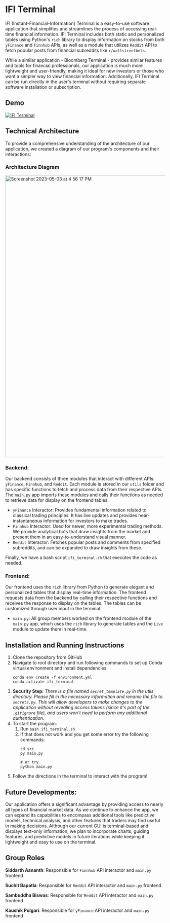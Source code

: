 # IFI Terminal

IFI (Instant-Financial-Information) Terminal is a easy-to-use software application that simplifies and streamlines the process of accessing real-time financial information. IFI Terminal includes both static and personalized tables using Python's `rich` library to display information on stocks from both `yFinance` and `Finnhub` APIs, as well as a module that utilizes `Reddit` API to fetch popular posts from financial subreddits like `r/wallstreetbets`.

While a similar application - Bloomberg Terminal - provides similar features and tools for financial professionals, our application is much more lightweight and user-friendly, making it ideal for new investors or those who want a simpler way to view financial information. Additionally, IFI Terminal can be run directly in the user's terminal without requiring separate software installation or subscription.

## Demo
[![IFI Terminal](https://user-images.githubusercontent.com/90290549/236655150-322af4b7-b1e3-4fb0-afdf-95629e3d1302.png)](https://drive.google.com/file/d/1jaHfjvsNJg4x4zcLPFz05_uAKi_7Y6Ny/view)

## Technical Architecture

To provide a comprehensive understanding of the architecture of our application, we created a diagram of our program's components and their interactions:

### Architecture Diagram

<img width="889" alt="Screenshot 2023-05-03 at 4 56 17 PM" src="https://user-images.githubusercontent.com/90290549/236059501-a16a5165-55a7-4775-82e8-fc78b1f08a9b.png">

### Backend:

Our backend consists of three modules that interact with different APIs: `yFinance`, `Finnhub`, and `Reddit`. Each module is stored in our `utils` folder and has specific functions to fetch and process data from their respective APIs. The `main.py` app imports these modules and calls their functions as needed to retrieve data for display on the frontend tables.

- `yFinance` Interactor: Provides fundamental information related to classical trading principles. It has live updates and provides near-instantaneous information for investors to make trades.
- `Finnhub` Interactor: Used for newer, more experimental trading methods. We provide analytical bots that draw insights from the market and present them in an easy-to-understand visual manner.
- `Reddit` Interactor: Fetches popular posts and comments from specified subreddits, and can be expanded to draw insights from these.

Finally, we have a bash script `ifi_terminal.sh` that executes the code as needed.

### Frontend:

Our frontend uses the `rich` library from Python to generate elegant and personalized tables that display real-time information. The frontend requests data from the backend by calling their respective functions and receives the response to display on the tables. The tables can be customized through user input in the terminal.

- `main.py`: All group members worked on the frontend module of the `main.py` app, which uses the `rich` library to generate tables and the `Live` module to update them in real-time.

## Installation  and Running Instructions

1. Clone the repository from GitHub
2. Navigate to root directory and run following commands to set up Conda virtual environment and install dependencies:
   ```
   conda env create -f environment.yml
   conda activate ifi_terminal
   ```
3. **Security Step:** *There is a file named `secret_template.py` in the utils directory. Please fill in the necessary information and rename the file to `secrets.py`. This will allow developers to make changes to the application without revealing access tokens (since it's part of the `.gitignore` file), and users won't need to perform any additional authentication.*
4. To start the program:
   1. Run `bash ifi_terminal.sh`
   2. If that does not work and you get some error try the following commands:
      ```
      cd src
      py main.py

      # or try
      python main.py
      ```
5. Follow the directions in the terminal to interact with the program!

## Future Developments:

Our application offers a significant advantage by providing access to nearly all types of financial market data. As we continue to enhance the app, we can expand its capabilities to encompass additional tools like predictive models, technical analysis, and other features that traders may find useful in making decisions. Although our current GUI is terminal-based and displays text-only information, we plan to incorporate charts, guiding features, and predictive models in future iterations while keeping it lightweight and easy to use on the terminal.

## Group Roles

**Siddarth Aananth**: Responsible for `Finnhub` API interactor and `main.py` frontend

**Suchit Bapatla**: Responsible for `Reddit` API interactor and `main.py` frontend

**Sambuddha Biswas**: Responsible for `Reddit` API interactor and `main.py` frontend

**Kaushik Pulgari**: Responsible for `yFinance` API interactor and `main.py` frontend

